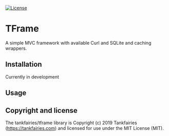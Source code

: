 [![License](https://poser.pugx.org/tankfairies/tframe/license)](https://packagist.org/packages/tankfairies/tframe)


# TFrame
A simple MVC framework with available Curl and SQLite and caching wrappers.

## Installation

Currently in development

## Usage

## Copyright and license

The tankfairies/tframe library is Copyright (c) 2019 Tankfairies (https://tankfairies.com) and licensed for use under the MIT License (MIT).

